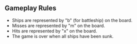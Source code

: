 ## Gameplay Rules

- Ships are represented by "b" (for battleship) on the board.
- Misses are represented by "m" on the board.
- Hits are represented by "x" on the board.
- The game is over when all ships have been sunk.
